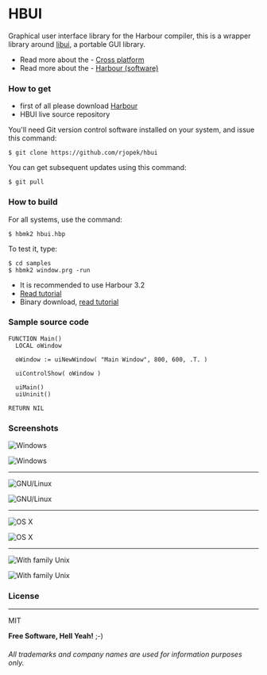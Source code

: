 # **HBUI**

Graphical user interface library for the Harbour compiler, this is a wrapper library around [libui](https://github.com/andlabs/libui), a portable GUI library.

- Read more about the - [Cross platform](https://en.wikipedia.org/wiki/Cross-platform)
- Read more about the - [Harbour (software)](https://en.wikipedia.org/wiki/Harbour_(software))

### How to get
- first of all please download [Harbour](https://github.com/harbour/core)
- HBUI live source repository

You'll need Git version control software installed on your system, and issue this command:
```
$ git clone https://github.com/rjopek/hbui
```
You can get subsequent updates using this command:

```
$ git pull
```

### How to build
For all systems, use the command:
```
$ hbmk2 hbui.hbp
```
To test it, type:
```
$ cd samples
$ hbmk2 window.prg -run
```
- It is recommended to use Harbour 3.2 
- [Read tutorial](https://github.com/rjopek/HBUI/blob/master/docs/tutorial/README.md)
- Binary download, [read tutorial](https://github.com/rjopek/HBUI/blob/master/docs/tutorial/README.md#binary-download)


### Sample source code
```harbour
FUNCTION Main()
  LOCAL oWindow

  oWindow := uiNewWindow( "Main Window", 800, 600, .T. )

  uiControlShow( oWindow )

  uiMain()
  uiUninit()

RETURN NIL
```

### Screenshots

![Windows](samples/window_window.gif "Windows 10 desktop")

![Windows](samples/window_window_samples_02.png "Windows 10 desktop")

---

![GNU/Linux](samples/window_ubuntu.gif "With family Linux Ubuntu desktop, based on GNOME")

![GNU/Linux](samples/window_ubuntu_samples_02.png "With family Linux Ubuntu desktop, based on GNOME")

---

![OS X](samples/window_darwin.gif "Desktop Aqua in OS X  1/3")

![OS X](samples/window_darwin_samples_02.png "Desktop Aqua in OS X  1/3")

---

![With family Unix](samples/window_freebsd.gif "With family Unix FreeBSD desktop MATE, based on GNOME 2.32.")

![With family Unix](samples/window_freebsd_samples_02.png "With family Unix FreeBSD desktop MATE, based on GNOME 2.32.")

### License
---
MIT

**Free Software, Hell Yeah!** ;-)

###### All trademarks and company names are used for information purposes only.
